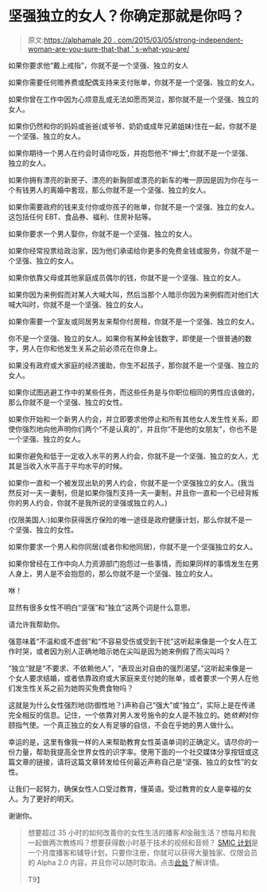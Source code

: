 # 坚强独立的女人？你确定那就是你吗？

> 原文:[https://alphamale 20 . com/2015/03/05/strong-independent-woman-are-you-sure-that-that ' s-what-you-are/](https://alphamale20.com/2015/03/05/strong-independent-woman-are-you-sure-thats-what-you-are/)

如果你要求他“戴上戒指”，你就不是一个坚强、独立的女人

如果你需要任何赡养费或配偶支持来支付账单，你就不是一个坚强、独立的女人。

如果你曾在工作中因为心烦意乱或无法如愿而哭泣，那你就不是一个坚强、独立的女人。

如果你仍然和你的妈妈或爸爸(或爷爷、奶奶或成年兄弟姐妹)住在一起，你就不是一个坚强、独立的女人。

如果你期待一个男人在约会时请你吃饭，并抱怨他不“绅士”,你就不是一个坚强、独立的女人。

如果你拥有漂亮的新房子、漂亮的新胸部或漂亮的新车的唯一原因是因为你在与一个有钱男人的离婚中套现，那么你就不是一个坚强、独立的女人。

如果你需要政府的钱来支付你或你孩子的账单，你就不是一个坚强、独立的女人。这包括任何 EBT、食品券、福利、住房补贴等。

如果你要求一个男人娶你，你就不是一个坚强、独立的女人。

如果你经常投票给政治家，因为他们承诺给你更多的免费金钱或服务，你就不是一个坚强、独立的女人。

如果你依靠父母或其他家庭成员偶尔的钱，你就不是一个坚强、独立的女人。

如果你因为来例假而对某人大喊大叫，然后当那个人暗示你因为来例假而对他们大喊大叫时，你就不是一个坚强、独立的女人。

如果你需要一个室友或同居男友来帮你付房租，你就不是一个坚强、独立的女人。

你不是一个坚强、独立的女人。如果你有某种金钱数字，即使是一个很普通的数字，男人在你和他发生关系之前必须花在你身上。

如果没有政府或大家庭的经济援助，你生不起孩子，那你就不是一个坚强、独立的女人。

如果你试图逃避工作中的某些任务，而这些任务是与你职位相同的男性应该做的，那么你就不是一个坚强、独立的女性。

如果你开始和一个新男人约会，并立即要求他停止和所有其他女人发生性关系，即使你强烈地向他声明你们两个“不是认真的”，并且你“不是他的女朋友”，你也不是一个坚强、独立的女人。

如果你避免和低于一定收入水平的男人约会，你就不是一个坚强、独立的女人，尤其是当收入水平高于平均水平的时候。

如果你一直和一个被发现出轨的男人约会，你就不是一个坚强独立的女人。(我当然反对一夫一妻制，但是如果你强烈支持一夫一妻制，并且你一直和一个已经背叛你的男人约会，你就不是我所说的坚强或独立的人。)

(仅限美国人:)如果你获得医疗保险的唯一途径是政府健康计划，那么你就不是一个坚强、独立的女性。

如果你要求一个男人和你同居(或者你和他同居)，你就不是一个坚强独立的女人。

如果你曾经在工作中向人力资源部门抱怨过一些事情，而如果同样的事情发生在男人身上，男人是不会抱怨的，那么你就不是一个坚强、独立的女人。

咻！

显然有很多女性不明白“坚强”和“独立”这两个词是什么意思。

请允许我帮助你。

强意味着“不温和或不虚弱”和“不容易受伤或受到干扰”这听起来像是一个女人在工作时哭，或者因为别人正确地暗示她在尖叫是因为她来例假了而尖叫吗？

“独立”就是“不要求、不依赖他人”，“表现出对自由的强烈渴望。”这听起来像是一个女人要求结婚，或者依靠政府或大家庭来支付她的账单，或者要求一个男人在他们发生性关系之前为她购买免费食物吗？

这就是为什么女性强烈地(防御性地？)声称自己“强大”或“独立”，实际上是在传递完全相反的信息。记住，一个依靠对男人发号施令的女人是不独立的。她*依赖*对你颐指气使。一个真正独立的女人有足够的自信，不会在乎她的男人做什么。

幸运的是，这里有像我一样的人来帮助教育女性英语单词的正确定义。请尽你的一份力量，帮助我提高全世界女性的识字率。使用下面的一个社交媒体分享按钮或这篇文章的链接，请将这篇文章转发给任何最近声称自己是“坚强、独立的女性”的女性。

让我们一起努力，确保女性人口受过教育，懂英语。受过教育的女人是幸福的女人。为了更好的明天。

谢谢你。

> 想要超过 35 小时的如何改善你的女性生活的播客*和*金融生活？想每月和我一起做两次教练吗？想要获得数小时基于技术的视频和音频？ [SMIC 计划](https://alphamale20.kartra.com/page/vIL17)是一个月度播客和辅导计划，只要你注册，你就可以获得大量独家、仅限会员的 Alpha 2.0 内容，并且你可以随时取消。点击[此处](https://alphamale20.kartra.com/page/vIL17)了解详情。
> 
> T9】